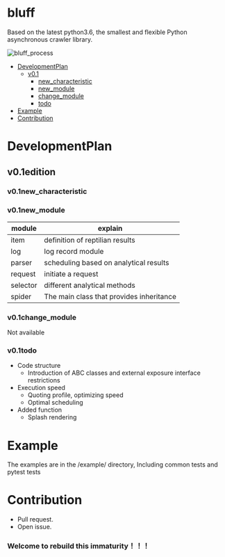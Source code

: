 # bluff

Based on the latest python3.6, the smallest and flexible Python asynchronous crawler library.

![bluff_process](https://github.com/BlingBlingdevelopers/bluff/blob/master/static/bluff_process.png)

- [DevelopmentPlan](#DevelopmentPlan)
    - [v0.1](#v0.1edition)
      - [new_characteristic](#v0.new_characteristic)
      - [new_module](#v0.1new_module)
      - [change_module](#v0.1change_module)
      - [todo](#v0.1todo)
- [Example](#Example)
- [Contribution](#Contribution)

# DevelopmentPlan

## v0.1edition

### v0.1new_characteristic

### v0.1new_module

| module  | explain |
| --- | ---- |
| item |  definition of reptilian results | 
| log  |  log record module |
| parser |  scheduling based on analytical results |
| request |  initiate a request  |
| selector | different analytical methods   |
| spider |  The main class that provides inheritance  |
    
### v0.1change_module

Not available

### v0.1todo
-  Code structure 
    -  Introduction of ABC classes and external exposure interface restrictions 
-  Execution speed 
    -  Quoting profile, optimizing speed 
    -  Optimal scheduling 
-   Added function 
    -  Splash rendering
# Example

The examples are in the /example/ directory, Including common tests and pytest tests 

# Contribution
- Pull request.
- Open issue.

### Welcome to rebuild this immaturity！！！ 